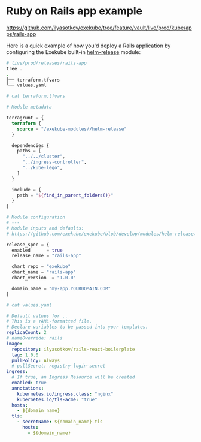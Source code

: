 # Ruby on Rails app example

<https://github.com/ilyasotkov/exekube/tree/feature/vault/live/prod/kube/apps/rails-app>

Here is a quick example of how you'd deploy a Rails application by configuring the Exekube built-in [helm-release](/reference/helm-release) module:

```sh
# live/prod/releases/rails-app
tree .
.
├── terraform.tfvars
└── values.yaml
```

```tf
# cat terraform.tfvars

# Module metadata

terragrunt = {
  terraform {
    source = "/exekube-modules//helm-release"
  }

  dependencies {
    paths = [
      "../../cluster",
      "../ingress-controller",
      "../kube-lego",
    ]
  }

  include = {
    path = "${find_in_parent_folders()}"
  }
}

# Module configuration
# ---
# Module inputs and defaults:
# https://github.com/exekube/exekube/blob/develop/modules/helm-release/inputs.tf

release_spec = {
  enabled      = true
  release_name = "rails-app"

  chart_repo = "exekube"
  chart_name = "rails-app"
  chart_version  = "1.0.0"

  domain_name = "my-app.YOURDOMAIN.COM"
}
```

```yaml
# cat values.yaml

# Default values for ..
# This is a YAML-formatted file.
# Declare variables to be passed into your templates.
replicaCount: 2
# nameOverride: rails
image:
  repository: ilyasotkov/rails-react-boilerplate
  tag: 1.0.0
  pullPolicy: Always
  # pullSecret: registry-login-secret
ingress:
  # If true, an Ingress Resource will be created
  enabled: true
  annotations:
    kubernetes.io/ingress.class: "nginx"
    kubernetes.io/tls-acme: "true"
  hosts:
    - ${domain_name}
  tls:
    - secretName: ${domain_name}-tls
      hosts:
        - ${domain_name}
```
